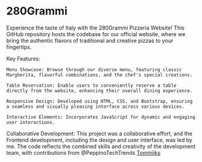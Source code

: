 <h1> 280Grammi </h1>

Experience the taste of Italy with the 280Grammi Pizzeria Website! This GitHub repository hosts the codebase for our official website, where we bring the authentic flavors of traditional and creative pizzas to your fingertips.

Key Features:

    Menu Showcase: Browse through our diverse menu, featuring classic Margherita, flavorful combinations, and the chef's special creations.
    
    Table Reservation: Enable users to conveniently reserve a table directly from the website, enhancing their overall dining experience.
    
    Responsive Design: Developed using HTML, CSS, and Bootstrap, ensuring a seamless and visually pleasing interface across various devices.
    
    Interactive Elements: Incorporates JavaScript for dynamic and engaging user interactions.

Collaborative Development:
This project was a collaborative effort, and the Frontend development, including the design and user interface, was led by me. The code reflects the combined skills and creativity of the development team, with contributions from @PeppinoTechTrends
[Tommiiks](https://github.com/Tommiiks)
